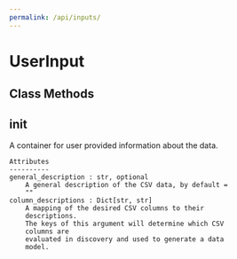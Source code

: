 ```yaml
---
permalink: /api/inputs/
---
```

# UserInput


## Class Methods


__init__
---
A container for user provided information about the
        data.

    Attributes
    ----------
    general_description : str, optional
        A general description of the CSV data, by default =
        ""
    column_descriptions : Dict[str, str]
        A mapping of the desired CSV columns to their
        descriptions.
        The keys of this argument will determine which CSV
        columns are
        evaluated in discovery and used to generate a data
        model.

